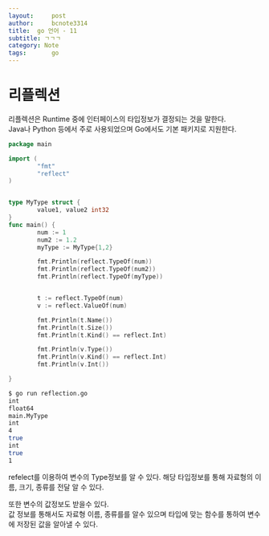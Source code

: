 ```yaml
---
layout:     post
author:     bcnote3314
title: 	go 언어 - 11
subtitle: ㄱㄱㄱ
category: Note
tags: 		go
---
```


# 리플렉션

리플렉션은 Runtime 중에 인터페이스의 타입정보가 결정되는 것을 말한다.  
Java나 Python 등에서 주로 사용되었으며 Go에서도 기본 패키지로 지원한다.  

```go
package main

import (
        "fmt"
        "reflect"
)


type MyType struct {
        value1, value2 int32
}
func main() {
        num := 1
        num2 := 1.2
        myType := MyType{1,2}

        fmt.Println(reflect.TypeOf(num))
        fmt.Println(reflect.TypeOf(num2))
        fmt.Println(reflect.TypeOf(myType))


        t := reflect.TypeOf(num)
        v := reflect.ValueOf(num)

        fmt.Println(t.Name())
        fmt.Println(t.Size())
        fmt.Println(t.Kind() == reflect.Int)

        fmt.Println(v.Type())
        fmt.Println(v.Kind() == reflect.Int)
        fmt.Println(v.Int())

}


```


```bash
$ go run reflection.go
int
float64
main.MyType
int
4
true
int
true
1


``` 

refelect를 이용하여 변수의 Type정보를 알 수 있다.
해당 타입정보를 통해 자료형의 이름, 크기, 종류를 전달 알 수 있다.  

또한 변수의 값정보도 받을수 있다.  
값 정보를 통해서도 자료형 이름, 종류를를 알수 있으며 타입에 맞는 함수를 통하여 변수에 저장된 값을 알아낼 수 있다.  


